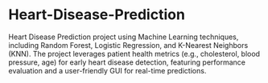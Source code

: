 # Heart-Disease-Prediction
Heart Disease Prediction project using Machine Learning techniques, including Random Forest, Logistic Regression, and K-Nearest Neighbors (KNN). The project leverages patient health metrics (e.g., cholesterol, blood pressure, age) for early heart disease detection, featuring performance evaluation and a user-friendly GUI for real-time predictions.
